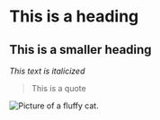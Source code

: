 # This is a heading
## This is a smaller heading

_This text is italicized_

> This is a quote


![Picture of a fluffy cat.]([https://myoctocat.com/assets/images/base-octocat.svg](https://images.rawpixel.com/image_1100/cHJpdmF0ZS9sci9pbWFnZXMvd2Vic2l0ZS8yMDIyLTA1L2ZsNDgyNDQxMTEwOS1pbWFnZS1rcHFrNXh0eC5qcGc.jpg)https://images.rawpixel.com/image_1100/cHJpdmF0ZS9sci9pbWFnZXMvd2Vic2l0ZS8yMDIyLTA1L2ZsNDgyNDQxMTEwOS1pbWFnZS1rcHFrNXh0eC5qcGc.jpg)
